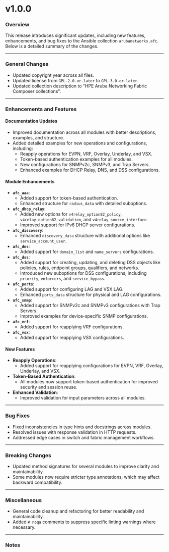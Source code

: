 # v1.0.0

### Overview
This release introduces significant updates, including new features, enhancements, and bug fixes to the Ansible collection `arubanetworks.afc`. Below is a detailed summary of the changes.

---

### General Changes
- Updated copyright year across all files.
- Updated license from `GPL-2.0-or-later` to `GPL-3.0-or-later`.
- Updated collection description to "HPE Aruba Networking Fabric Composer collections".

---

### Enhancements and Features

#### Documentation Updates
- Improved documentation across all modules with better descriptions, examples, and structure.
- Added detailed examples for new operations and configurations, including:
  - Reapply operations for EVPN, VRF, Overlay, Underlay, and VSX.
  - Token-based authentication examples for all modules.
  - New configurations for SNMPv2c, SNMPv3, and Trap Servers.
  - Enhanced examples for DHCP Relay, DNS, and DSS configurations.

#### Module Enhancements
- **`afc_aaa`**:
  - Added support for token-based authentication.
  - Enhanced structure for `radius_data` with detailed suboptions.
- **`afc_dhcp_relay`**:
  - Added new options for `v4relay_option82_policy`, `v4relay_option82_validation`, and `v4relay_source_interface`.
  - Improved support for IPv6 DHCP server configurations.
- **`afc_discovery`**:
  - Enhanced `discovery_data` structure with additional options like `service_account_user`.
- **`afc_dns`**:
  - Added support for `domain_list` and `name_servers` configurations.
- **`afc_dss`**:
  - Added support for creating, updating, and deleting DSS objects like policies, rules, endpoint groups, qualifiers, and networks.
  - Introduced new suboptions for DSS configurations, including `priority`, `enforcers`, and `service_bypass`.
- **`afc_ports`**:
  - Added support for configuring LAG and VSX LAG.
  - Enhanced `ports_data` structure for physical and LAG configurations.
- **`afc_snmp`**:
  - Added support for SNMPv2c and SNMPv3 configurations with Trap Servers.
  - Improved examples for device-specific SNMP configurations.
- **`afc_vrf`**:
  - Added support for reapplying VRF configurations.
- **`afc_vsx`**:
  - Added support for reapplying VSX configurations.

#### New Features
- **Reapply Operations**:
  - Added support for reapplying configurations for EVPN, VRF, Overlay, Underlay, and VSX.
- **Token-Based Authentication**:
  - All modules now support token-based authentication for improved security and session reuse.
- **Enhanced Validation**:
  - Improved validation for input parameters across all modules.

---

### Bug Fixes
- Fixed inconsistencies in type hints and docstrings across modules.
- Resolved issues with response validation in HTTP requests.
- Addressed edge cases in switch and fabric management workflows.

---

### Breaking Changes
- Updated method signatures for several modules to improve clarity and maintainability.
- Some modules now require stricter type annotations, which may affect backward compatibility.

---

### Miscellaneous
- General code cleanup and refactoring for better readability and maintainability.
- Added `# noqa` comments to suppress specific linting warnings where necessary.

---

### Notes